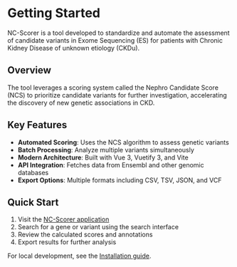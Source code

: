 # Getting Started

NC-Scorer is a tool developed to standardize and automate the assessment of candidate variants in Exome Sequencing (ES) for patients with Chronic Kidney Disease of unknown etiology (CKDu).

## Overview

The tool leverages a scoring system called the Nephro Candidate Score (NCS) to prioritize candidate variants for further investigation, accelerating the discovery of new genetic associations in CKD.

## Key Features

- **Automated Scoring**: Uses the NCS algorithm to assess genetic variants
- **Batch Processing**: Analyze multiple variants simultaneously
- **Modern Architecture**: Built with Vue 3, Vuetify 3, and Vite
- **API Integration**: Fetches data from Ensembl and other genomic databases
- **Export Options**: Multiple formats including CSV, TSV, JSON, and VCF

## Quick Start

1. Visit the [NC-Scorer application](https://halbritter-lab.github.io/nc-scorer/)
2. Search for a gene or variant using the search interface
3. Review the calculated scores and annotations
4. Export results for further analysis

For local development, see the [Installation guide](./installation).